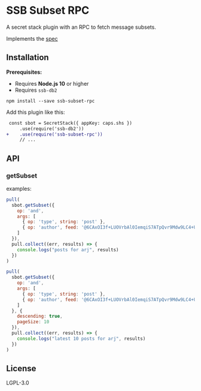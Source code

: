 <!--
SPDX-FileCopyrightText: 2021 Anders Rune Jensen

SPDX-License-Identifier: CC0-1.0
-->

# SSB Subset RPC

A secret stack plugin with an RPC to fetch message subsets.

Implements the
[spec](https://github.com/ssb-ngi-pointer/ssb-subset-replication-spec)

## Installation

**Prerequisites:**

- Requires **Node.js 10** or higher
- Requires `ssb-db2`

```
npm install --save ssb-subset-rpc
```

Add this plugin like this:

```diff
 const sbot = SecretStack({ appKey: caps.shs })
     .use(require('ssb-db2'))
+    .use(require('ssb-subset-rpc'))
     // ...
```

## API

### getSubset

examples:

```js
pull(
  sbot.getSubset({
    op: 'and',
    args: [
      { op: 'type', string: 'post' },
      { op: 'author', feed: '@6CAxOI3f+LUOVrbAl0IemqiS7ATpQvr9Mdw9LC4+Uv0=.ed25519' }
    ]
  }),
  pull.collect((err, results) => {
    console.logs("posts for arj", results)
  })
)

pull(
  sbot.getSubset({
    op: 'and',
    args: [
      { op: 'type', string: 'post' },
      { op: 'author', feed: '@6CAxOI3f+LUOVrbAl0IemqiS7ATpQvr9Mdw9LC4+Uv0=.ed25519' }
    ]
  }, {
    descending: true,
    pageSize: 10
  }),
  pull.collect((err, results) => {
    console.logs("latest 10 posts for arj", results)
  })
)
```

## License

LGPL-3.0
